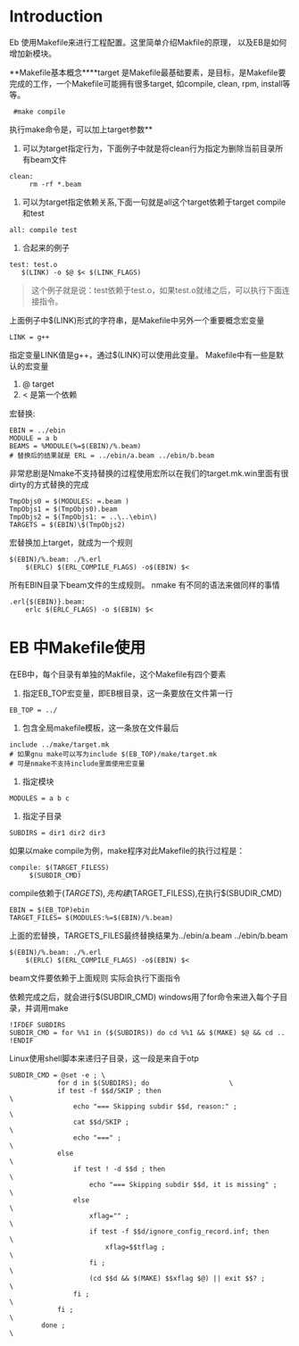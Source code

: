 # Introduction #

Eb 使用Makefile来进行工程配置。这里简单介绍Makfile的原理，
以及EB是如何增加新模块。


**Makefile基本概念****target 是Makefile最基础要素，是目标，是Makefile要完成的工作，一个Makefile可能拥有很多target, 如compile, clean, rpm, install等等。
```
 #make compile
```
执行make命令是，可以加上target参数**

  1. 可以为target指定行为，下面例子中就是将clean行为指定为删除当前目录所有beam文件
```
clean:
     rm -rf *.beam
```
  1. 可以为target指定依赖关系,下面一句就是all这个target依赖于target compile和test
```
all: compile test
```
  1. 合起来的例子
```
test: test.o
   $(LINK) -o $@ $< $(LINK_FLAGS)
```
> 这个例子就是说：test依赖于test.o，如果test.o就绪之后，可以执行下面连接指令。

上面例子中$(LINK)形式的字符串，是Makefile中另外一个重要概念宏变量
```
LINK = g++
```
指定变量LINK值是g++，通过$(LINK)可以使用此变量。
Makefile中有一些是默认的宏变量
  1. @ target
  1. < 是第一个依赖

宏替换:
```
EBIN = ../ebin
MODULE = a b 
BEAMS = %MODULE(%=$(EBIN)/%.beam)
# 替换后的结果就是 ERL = ../ebin/a.beam ../ebin/b.beam
```
非常悲剧是Nmake不支持替换的过程使用宏所以在我们的target.mk.win里面有很dirty的方式替换的完成
```
TmpObjs0 = $(MODULES: =.beam )
TmpObjs1 = $(TmpObjs0).beam
TmpObjs2 = $(TmpObjs1: = ..\..\ebin\)
TARGETS = $(EBIN)\$(TmpObjs2)
```

宏替换加上target，就成为一个规则
```
$(EBIN)/%.beam: ./%.erl
	$(ERLC) $(ERL_COMPILE_FLAGS) -o$(EBIN) $<
```
所有EBIN目录下beam文件的生成规则。
nmake 有不同的语法来做同样的事情
```
.erl{$(EBIN)}.beam:
	erlc $(ERLC_FLAGS) -o $(EBIN) $<
```
# EB 中Makefile使用 #

在EB中，每个目录有单独的Makfile，这个Makefile有四个要素
  1. 指定EB\_TOP宏变量，即EB根目录，这一条要放在文件第一行
```
EB_TOP = ../
```
  1. 包含全局makefile模板，这一条放在文件最后
```
include ../make/target.mk
# 如果gnu make可以写为include $(EB_TOP)/make/target.mk
# 可是nmake不支持include里面使用宏变量
```
  1. 指定模块
```
MODULES = a b c 
```
  1. 指定子目录
```
SUBDIRS = dir1 dir2 dir3 
```

如果以make compile为例，make程序对此Makefile的执行过程是：
```
compile: $(TARGET_FILESS)	 	
	 $(SUBDIR_CMD)
```
compile依赖于$(TARGETS),先构建$(TARGET\_FILESS),在执行$(SBUDIR\_CMD)
```
EBIN = $(EB_TOP)ebin
TARGET_FILES= $(MODULES:%=$(EBIN)/%.beam)
```
上面的宏替换，TARGETS\_FILES最终替换结果为../ebin/a.beam ../ebin/b.beam
```
$(EBIN)/%.beam: ./%.erl
	$(ERLC) $(ERL_COMPILE_FLAGS) -o$(EBIN) $<
```
beam文件要依赖于上面规则
实际会执行下面指令

依赖完成之后，就会进行$(SUBDIR\_CMD)
windows用了for命令来进入每个子目录，并调用make
```
!IFDEF SUBDIRS
SUBDIR_CMD = for %%1 in ($(SUBDIRS)) do cd %%1 && $(MAKE) $@ && cd ..
!ENDIF
```
Linux使用shell脚本来递归子目录，这一段是来自于otp
```
SUBDIR_CMD = @set -e ; \
            for d in $(SUBDIRS); do                    \
            if test -f $$d/SKIP ; then                                  \
                echo "=== Skipping subdir $$d, reason:" ;               \
                cat $$d/SKIP ;                                          \
                echo "===" ;                                            \
            else                                                        \
                if test ! -d $$d ; then                                 \
                    echo "=== Skipping subdir $$d, it is missing" ;     \
                else                                                    \
                    xflag="" ;                                          \
                    if test -f $$d/ignore_config_record.inf; then       \
                        xflag=$$tflag ;                                 \
                    fi ;                                                \
                    (cd $$d && $(MAKE) $$xflag $@) || exit $$? ;        \
                fi ;                                                    \
            fi ;                                                        \
        done ;                                                          \
```



